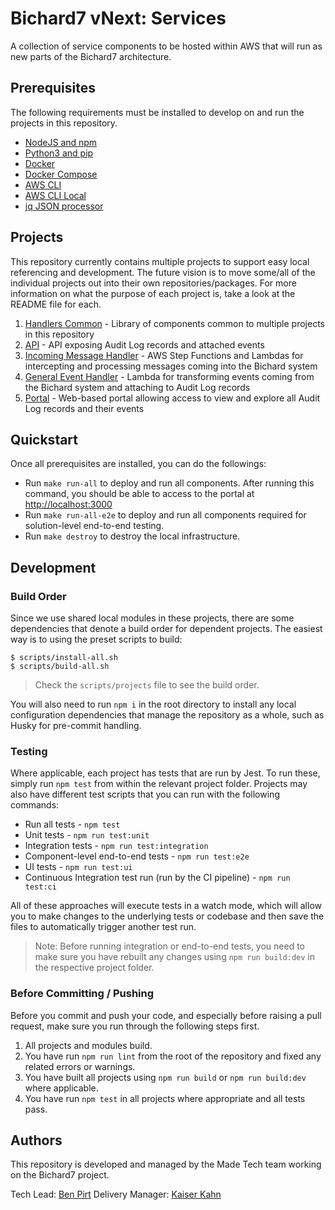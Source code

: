 # Bichard7 vNext: Services

A collection of service components to be hosted within AWS that will run as new parts of the Bichard7 architecture.

## Prerequisites

The following requirements must be installed to develop on and run the projects in this repository.

- [NodeJS and npm](https://nodejs.org/en/download/)
- [Python3 and pip](https://www.python.org/downloads/)
- [Docker](https://docs.docker.com/get-docker/)
- [Docker Compose](https://docs.docker.com/compose/install/)
- [AWS CLI](https://docs.aws.amazon.com/cli/latest/userguide/install-cliv2.html)
- [AWS CLI Local](https://github.com/localstack/awscli-local)
- [jq JSON processor](https://stedolan.github.io/jq/)

## Projects

This repository currently contains multiple projects to support easy local referencing and development. The future vision is to move some/all of the individual projects out into their own repositories/packages. For more information on what the purpose of each project is, take a look at the README file for each.

1. [Handlers Common](shared/) - Library of components common to multiple projects in this repository
2. [API](audit-log-api/) - API exposing Audit Log records and attached events
3. [Incoming Message Handler](incoming-message-handler/) - AWS Step Functions and Lambdas for intercepting and processing messages coming into the Bichard system
4. [General Event Handler](general-event-handler/) - Lambda for transforming events coming from the Bichard system and attaching to Audit Log records
5. [Portal](audit-log-portal/) - Web-based portal allowing access to view and explore all Audit Log records and their events

## Quickstart

Once all prerequisites are installed, you can do the followings:

- Run `make run-all` to deploy and run all components. After running this command, you should be able to access to the portal at [http://localhost:3000](http://localhost:3000)
- Run `make run-all-e2e` to deploy and run all components required for solution-level end-to-end testing.
- Run `make destroy` to destroy the local infrastructure.

## Development

### Build Order

Since we use shared local modules in these projects, there are some dependencies that denote a build order for dependent projects. The easiest way is to using the preset scripts to build:

```shell
$ scripts/install-all.sh
$ scripts/build-all.sh
```

> Check the `scripts/projects` file to see the build order.

You will also need to run `npm i` in the root directory to install any local configuration dependencies that manage the repository as a whole, such as Husky for pre-commit handling.

### Testing

Where applicable, each project has tests that are run by Jest. To run these, simply run `npm test` from within the relevant project folder. Projects may also have different test scripts that you can run with the following commands:

- Run all tests - `npm test`
- Unit tests - `npm run test:unit`
- Integration tests - `npm run test:integration`
- Component-level end-to-end tests - `npm run test:e2e`
- UI tests - `npm run test:ui`
- Continuous Integration test run (run by the CI pipeline) - `npm run test:ci`

All of these approaches will execute tests in a watch mode, which will allow you to make changes to the underlying tests or codebase and then save the files to automatically trigger another test run.

> Note: Before running integration or end-to-end tests, you need to make sure you have rebuilt any changes using `npm run build:dev` in the respective project folder.

### Before Committing / Pushing

Before you commit and push your code, and especially before raising a pull request, make sure you run through the following steps first.

1. All projects and modules build.
2. You have run `npm run lint` from the root of the repository and fixed any related errors or warnings.
3. You have built all projects using `npm run build` or `npm run build:dev` where applicable.
4. You have run `npm test` in all projects where appropriate and all tests pass.

## Authors

This repository is developed and managed by the Made Tech team working on the Bichard7 project.

Tech Lead: [Ben Pirt](mailto:ben@madetech.com)
Delivery Manager: [Kaiser Kahn](mailto:kaiser.kahn@madetech.com)

